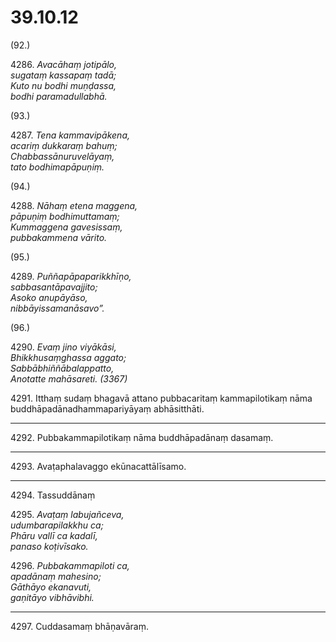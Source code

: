 

# 39.10.12



(92.)

4286\. _Avacāhaṃ jotipālo,_  
_sugataṃ kassapaṃ tadā;_  
_Kuto nu bodhi muṇḍassa,_  
_bodhi paramadullabhā._  


(93.)

4287\. _Tena kammavipākena,_  
_acariṃ dukkaraṃ bahuṃ;_  
_Chabbassānuruvelāyaṃ,_  
_tato bodhimapāpuṇiṃ._  


(94.)

4288\. _Nāhaṃ etena maggena,_  
_pāpuṇiṃ bodhimuttamaṃ;_  
_Kummaggena gavesissaṃ,_  
_pubbakammena vārito._  


(95.)

4289\. _Puññapāpaparikkhīṇo,_  
_sabbasantāpavajjito;_  
_Asoko anupāyāso,_  
_nibbāyissamanāsavo”._  


(96.)

4290\. _Evaṃ jino viyākāsi,_  
_Bhikkhusaṃghassa aggato;_  
_Sabbābhiññābalappatto,_  
_Anotatte mahāsareti. (3367)_  


4291\. Itthaṃ sudaṃ bhagavā attano pubbacaritaṃ kammapilotikaṃ nāma buddhāpadānadhammapariyāyaṃ abhāsitthāti.

---

4292\. Pubbakammapilotikaṃ nāma buddhāpadānaṃ dasamaṃ.



---

4293\. Avaṭaphalavaggo ekūnacattālīsamo.



---

4294\. Tassuddānaṃ



4295\. _Avaṭaṃ labujañceva,_  
_udumbarapilakkhu ca;_  
_Phāru vallī ca kadalī,_  
_panaso koṭivīsako._  


4296\. _Pubbakammapiloti ca,_  
_apadānaṃ mahesino;_  
_Gāthāyo ekanavuti,_  
_gaṇitāyo vibhāvibhi._  


---

4297\. Cuddasamaṃ bhāṇavāraṃ.





